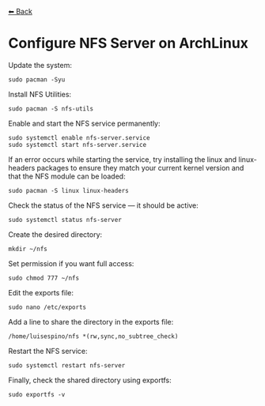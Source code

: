 [⬅ Back](../)

# Configure NFS Server on ArchLinux

Update the system:
```
sudo pacman -Syu
```

Install NFS Utilities:
```
sudo pacman -S nfs-utils
```

Enable and start the NFS service permanently:
```
sudo systemctl enable nfs-server.service
sudo systemctl start nfs-server.service
```

If an error occurs while starting the service, try installing the linux and linux-headers packages to ensure they match your current kernel version and that the NFS module can be loaded:
```
sudo pacman -S linux linux-headers
```

Check the status of the NFS service — it should be active:
```
sudo systemctl status nfs-server
```

Create the desired directory:
```
mkdir ~/nfs
```

Set permission if you want full access:
```
sudo chmod 777 ~/nfs
```

Edit the exports file:
```
sudo nano /etc/exports
```

Add a line to share the directory in the exports file:
```
/home/luisespino/nfs *(rw,sync,no_subtree_check)
```


Restart the NFS service:
```
sudo systemctl restart nfs-server
```

Finally, check the shared directory using exportfs:
```
sudo exportfs -v
```
